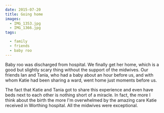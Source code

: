 ```yaml
---
date: 2015-07-20
title: Going home
images:
  - IMG_1353.jpg
  - IMG_1366.jpg
tags:

  - family
  - friends
  - baby roo
---
```

Baby roo was discharged from hospital. We finally get her home, which is a good but slightly scary thing without the support of the midwives. Our friends Ian and Tania, who had a baby about an hour before us, and with whom Katie had been sharing a ward, went home just moments before us.

The fact that Katie and Tania got to share this experience and even have beds next to each other is nothing short of a miracle. In fact, the more I think about the birth the more I'm overwhelmed by the amazing care Katie received in Worthing hospital. All the midwives were exceptional.